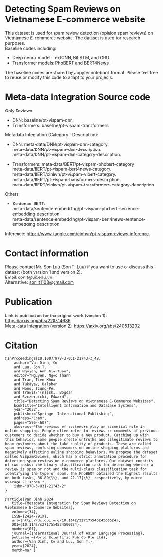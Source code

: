 # Detecting Spam Reviews on Vietnamese E-commerce website  
This dataset is used for spam review detection (opinion spam reviews) on Vietnamese E-commerce website. 
The dataset is used for research purposes.  
Baseline codes including:  
+ Deep neural model: TextCNN, BiLSTM, and GRU.    
+ Transformer models: PhoBERT and BERT4News.    

The baseline codes are shared by Jupyter notebook format. Please feel free to reuse or modify this code to adapt to your projects.     

# Meta-data Integration Source code 
Only Reviews:    
+ DNN: baseline/pt-vispam-dnn.  
+ Transformers: baseline/pt-vispam-transformers     
	
Metadata Integration (Category - Description):   
+ DNN:
		meta-data/DNN/pt-vispam-dnn-category.   
		meta-data/DNN/pt-vispam-dnn-description.   
		meta-data/DNN/pt-vispam-dnn-category-description.   
		
+ Transformers:
		meta-data/BERT/pt-vispam-phobert-category     
		meta-data/BERT/pt-vispam-bert4news-category.  
		meta-data/BERT/cinhvn/pt-vispam-vibert-category.  
		meta-data/BERT/pt-vispam-transformers-description.  
		meta-data/BERT/cinhvn/pt-vispam-transformers-category-description   
 
Others:
+ Sentence-BERT:    
		meta-data/sentence-embedding/pt-vispam-phobert-sentence-embedding-description    
		meta-data/sentence-embedding/pt-vispam-bert4news-sentence-embedding-description    
		
Inference: https://www.kaggle.com/cinhvn/pt-vispamreviews-inference.   

# Contact information  
Please contact Mr. Son Luu (Son T. Luu) if you want to use or discuss this dataset (both version 1 and version 2).   
Email: sonlt@uit.edu.vn.  
Alternative: son.lt1103@gmail.com     

# Publication  
Link to publication for the original work (version 1): https://arxiv.org/abs/2207.14636    
Meta-data Integration (version 2): https://arxiv.org/abs/2405.13292  
# Citation 
```
@InProceedings{10.1007/978-3-031-21743-2_48,
	author="Van Dinh, Co
	and Luu, Son T.
	and Nguyen, Anh Gia-Tuan",
	editor="Nguyen, Ngoc Thanh
	and Tran, Tien Khoa
	and Tukayev, Ualsher
	and Hong, Tzung-Pei
	and Trawi{\'{n}}ski, Bogdan
	and Szczerbicki, Edward",
	title="Detecting Spam Reviews on Vietnamese E-Commerce Websites",
	booktitle="Intelligent Information and Database Systems",
	year="2022",
	publisher="Springer International Publishing",
	address="Cham",
	pages="595--607",
	abstract="The reviews of customers play an essential role in online shopping. People often refer to reviews or comments of previous customers to decide whether to buy a new product. Catching up with this behavior, some people create untruths and illegitimate reviews to hoax customers about the fake quality of products. These are called spam reviews, confusing consumers on online shopping platforms and negatively affecting online shopping behaviors. We propose the dataset called ViSpamReviews, which has a strict annotation procedure for detecting spam reviews on e-commerce platforms. Our dataset consists of two tasks: the binary classification task for detecting whether a review is spam or not and the multi-class classification task for identifying the type of spam. The PhoBERT obtained the highest results on both tasks, 86.89{\%}, and 72.17{\%}, respectively, by macro average F1 score.",
	isbn="978-3-031-21743-2"
}
```

```
@article{Van_Dinh_2024,
   title={Metadata Integration for Spam Reviews Detection on Vietnamese E-Commerce Websites},
   volume={34},
   ISSN={2424-791X},
   url={http://dx.doi.org/10.1142/S2717554524500024},
   DOI={10.1142/s2717554524500024},
   number={01},
   journal={International Journal of Asian Language Processing},
   publisher={World Scientific Pub Co Pte Ltd},
   author={Van Dinh, Co and Luu, Son T.},
   year={2024},
   month=mar }

```
